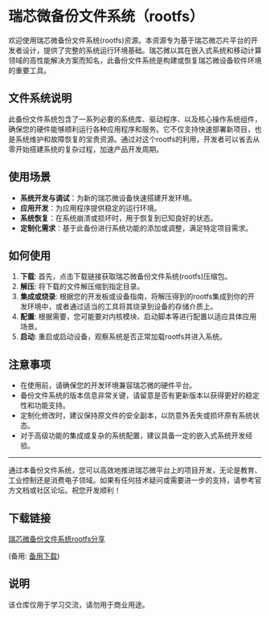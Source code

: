 # 瑞芯微备份文件系统（rootfs）

欢迎使用瑞芯微备份文件系统(rootfs)资源。本资源专为基于瑞芯微芯片平台的开发者设计，提供了完整的系统运行环境基础。瑞芯微以其在嵌入式系统和移动计算领域的高性能解决方案而知名，此备份文件系统是构建或恢复瑞芯微设备软件环境的重要工具。

## 文件系统说明

此备份文件系统包含了一系列必要的系统库、驱动程序、以及核心操作系统组件，确保您的硬件能够顺利运行各种应用程序和服务。它不仅支持快速部署新项目，也是系统维护和故障恢复的宝贵资源。通过对这个rootfs的利用，开发者可以省去从零开始搭建系统的复杂过程，加速产品开发周期。

## 使用场景

- **系统开发与调试**：为新的瑞芯微设备快速搭建开发环境。
- **应用开发**：为应用程序提供稳定的运行环境。
- **系统恢复**：在系统崩溃或损坏时，用于恢复到已知良好的状态。
- **定制化需求**：基于此备份进行系统功能的添加或调整，满足特定项目需求。

## 如何使用

1. **下载**: 首先，点击下载链接获取瑞芯微备份文件系统(rootfs)压缩包。
2. **解压**: 将下载的文件解压缩到指定目录。
3. **集成或烧录**: 根据您的开发板或设备指南，将解压得到的rootfs集成到你的开发环境中，或者通过适当的工具将其烧录到设备的存储介质上。
4. **配置**: 根据需要，您可能要对内核模块、启动脚本等进行配置以适应具体应用场景。
5. **启动**: 重启或启动设备，观察系统是否正常加载rootfs并进入系统。

## 注意事项

- 在使用前，请确保您的开发环境兼容瑞芯微的硬件平台。
- 备份文件系统的版本信息非常关键，请留意是否有更新版本以获得更好的稳定性和功能支持。
- 定制化修改时，建议保持原文件的安全副本，以防意外丢失或损坏原有系统状态。
- 对于高级功能的集成或复杂的系统配置，建议具备一定的嵌入式系统开发经验。

---

通过本备份文件系统，您可以高效地推进瑞芯微平台上的项目开发，无论是教育、工业控制还是消费电子领域。如果有任何技术疑问或需要进一步的支持，请参考官方文档或社区论坛。祝您开发顺利！

## 下载链接
[瑞芯微备份文件系统rootfs分享](https://pan.quark.cn/s/b59e947d34cb) 

(备用: [备用下载](https://pan.baidu.com/s/1TfgkQSPW7X_QcI9Sv_qVLQ?pwd=1234))

## 说明

该仓库仅用于学习交流，请勿用于商业用途。
